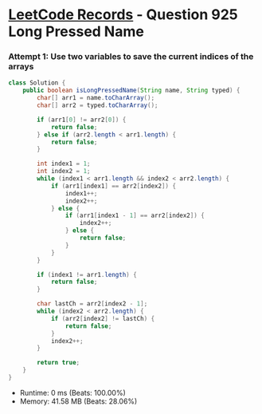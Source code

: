 # [LeetCode Records](../../README.md) - Question 925 Long Pressed Name

### Attempt 1: Use two variables to save the current indices of the arrays
```java
class Solution {
    public boolean isLongPressedName(String name, String typed) {
        char[] arr1 = name.toCharArray();
        char[] arr2 = typed.toCharArray();

        if (arr1[0] != arr2[0]) {
            return false;
        } else if (arr2.length < arr1.length) {
            return false;
        }

        int index1 = 1;
        int index2 = 1;
        while (index1 < arr1.length && index2 < arr2.length) {
            if (arr1[index1] == arr2[index2]) {
                index1++;
                index2++;
            } else {
                if (arr1[index1 - 1] == arr2[index2]) {
                    index2++;
                } else {
                    return false;
                }
            }
        }

        if (index1 != arr1.length) {
            return false;
        }

        char lastCh = arr2[index2 - 1];
        while (index2 < arr2.length) {
            if (arr2[index2] != lastCh) {
                return false;
            }
            index2++;
        }

        return true;
    }
}
```
- Runtime: 0 ms (Beats: 100.00%)
- Memory: 41.58 MB (Beats: 28.06%)

<br>
